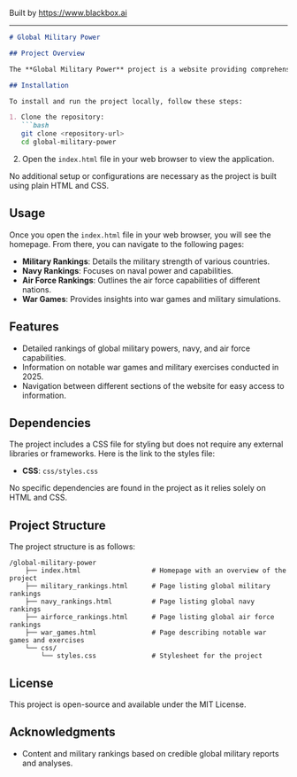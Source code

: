 
Built by https://www.blackbox.ai

---

```markdown
# Global Military Power

## Project Overview

The **Global Military Power** project is a website providing comprehensive information about military power around the world for the year 2025. It features rankings of nations based on military strength, naval capabilities, and air force prowess, as well as information on military exercises and war games.

## Installation

To install and run the project locally, follow these steps:

1. Clone the repository:
   ```bash
   git clone <repository-url>
   cd global-military-power
   ```

2. Open the `index.html` file in your web browser to view the application.

No additional setup or configurations are necessary as the project is built using plain HTML and CSS.

## Usage

Once you open the `index.html` file in your web browser, you will see the homepage. From there, you can navigate to the following pages:

- **Military Rankings**: Details the military strength of various countries.
- **Navy Rankings**: Focuses on naval power and capabilities.
- **Air Force Rankings**: Outlines the air force capabilities of different nations.
- **War Games**: Provides insights into war games and military simulations.

## Features

- Detailed rankings of global military powers, navy, and air force capabilities.
- Information on notable war games and military exercises conducted in 2025.
- Navigation between different sections of the website for easy access to information.

## Dependencies

The project includes a CSS file for styling but does not require any external libraries or frameworks. Here is the link to the styles file:

- **CSS**: `css/styles.css`

No specific dependencies are found in the project as it relies solely on HTML and CSS.

## Project Structure

The project structure is as follows:

```
/global-military-power
    ├── index.html                  # Homepage with an overview of the project
    ├── military_rankings.html      # Page listing global military rankings
    ├── navy_rankings.html          # Page listing global navy rankings
    ├── airforce_rankings.html      # Page listing global air force rankings
    ├── war_games.html              # Page describing notable war games and exercises
    └── css/
        └── styles.css              # Stylesheet for the project
```

## License

This project is open-source and available under the MIT License.

## Acknowledgments

- Content and military rankings based on credible global military reports and analyses.
```